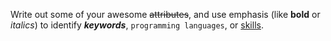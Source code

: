 Write out some of your awesome ~~attributes~~, and use emphasis (like **bold** or _italics_) to identify ***keywords***, `programming languages`, or <u>skills</u>. 

